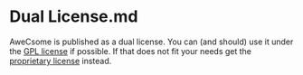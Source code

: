 # Dual License.md
AweCsome is published as a dual license. You can (and should) use it under the [GPL license](GPL) if possible. If that does not fit your needs get the [proprietary license](Proprietary)  instead.
